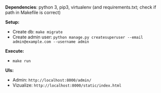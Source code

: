 **Dependencies**: python 3, pip3, virtualenv (and requirements.txt; check if path in Makefile is correct)

**Setup:**
- Create db: ```make migrate```
- Create admin user: ```python manage.py createsuperuser --email admin@example.com --username admin```

**Execute:**
- ```make run```

**UIs:**

- Admin: `http://localhost:8000/admin/`
- Vizualize: `http://localhost:8000/static/index.html`
